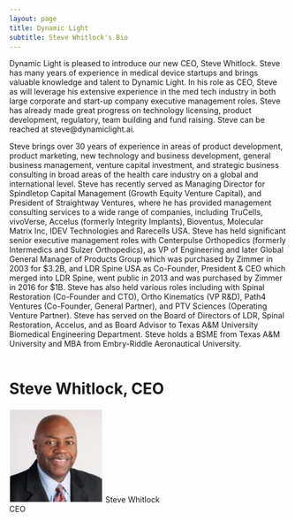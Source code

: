 ```yaml
---
layout: page
title: Dynamic Light
subtitle: Steve Whitlock's Bio
---
```

<div>
	<p>
Dynamic Light is pleased to introduce our new CEO, Steve Whitlock. Steve has many years of experience in medical device startups and brings valuable knowledge and talent to Dynamic Light. In his role as CEO, Steve as will leverage his extensive experience in the med tech industry in both large corporate and start-up company executive management roles.  Steve has already made great progress on technology licensing, product development, regulatory, team building and fund raising.  Steve can be reached at steve@dynamiclight.ai. 

Steve brings over 30 years of experience in areas of product development, product marketing, new technology and business development, general business management, venture capital investment, and strategic business consulting in broad areas of the health care industry on a global and international level.  Steve has recently served as Managing Director for Spindletop Capital Management (Growth Equity Venture Capital), and President of Straightway Ventures, where he has provided management consulting services to a wide range of companies, including TruCells, vivoVerse, Accelus (formerly Integrity Implants), Bioventus, Molecular Matrix Inc, IDEV Technologies and Rarecells USA.  Steve has held significant senior executive management roles with Centerpulse Orthopedics (formerly Intermedics and Sulzer Orthopedics), as VP of Engineering and later Global General Manager of Products Group which was purchased by Zimmer in 2003 for $3.2B, and LDR Spine USA as Co-Founder, President & CEO which merged into LDR Spine, went public in 2013 and was purchased by Zimmer in 2016 for $1B.  Steve has also held various roles including with Spinal Restoration (Co-Founder and CTO), Ortho Kinematics (VP R&D), Path4 Ventures (Co-Founder, General Partner), and PTV Sciences (Operating Venture Partner).  Steve has served on the Board of Directors of LDR, Spinal Restoration, Accelus, and as Board Advisor to Texas A&M University Biomedical Engineering Department.  Steve holds a BSME from Texas A&M University and MBA from Embry-Riddle Aeronautical University.
	</p>
 </div>
<div style="clear:both;height:0.2em;"></div>
<div>
	<p> 
		 <h1> Steve Whitlock, CEO </h1> 
			<div id="index-gallery;width=auto;">
				<div class="item">
    					<img src="/img/Steve.jpg" alt="" style="width:170px;height:170px"/>
    					Steve Whitlock <br> CEO
  				</div>
			</div> 
	</p>
</div>
